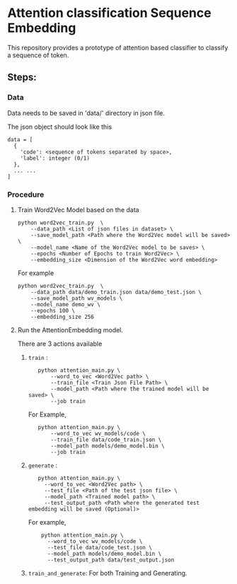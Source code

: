# Attention classification Sequence Embedding

This repository provides a prototype of attention based classifier to classify a sequence of token. 

## Steps:

### Data 
Data needs to be saved in 'data/' directory in json file. 

The json object should look like this 

```
data = [
  {
    'code': <sequence of tokens separated by space>,
    'label': integer (0/1)
  },
  ... ... 
]
```

### Procedure

1. Train Word2Vec Model based on the data 
    ```shell script
    python word2vec_train.py  \
        --data_path <List of json files in dataset> \
        --save_model_path <Path where the Word2Vec model will be saved> \
        --model_name <Name of the Word2Vec model to be saves> \
        --epochs <Number of Epochs to train Word2Vec> \
        --embedding_size <Dimension of the Word2Vec word embedding> 
    ```
    For example
    ```shell script
    python word2vec_train.py  \
        --data_path data/demo_train.json data/demo_test.json \
        --save_model_path wv_models \
        --model_name demo_wv \
        --epochs 100 \
        --embedding_size 256
    ```

2. Run the AttentionEmbedding model.

    There are 3 actions available
    1. `train` :  
        ```shell script
           python attention_main.py \
               --word_to_vec <Word2Vec path> \
               --train_file <Train Json File Path> \
               --model_path <Path where the trained model will be saved> \
               --job train
        ```
        For Example, 
        ```shell script
           python attention_main.py \
               --word_to_vec wv_models/code \
               --train_file data/code_train.json \
               --model_path models/demo_model.bin \
               --job train
        ```
    2. `generate` :
        ```shell script
           python attention_main.py \
             --word_to_vec <Word2Vec path> \
             --test_file <Path of the test json file> \
             --model_path <Trained model path> \
             --test_output_path <Path where the generated test embedding will be saved (Optional)>
        ```
       For example,
       ```shell script
           python attention_main.py \
             --word_to_vec wv_models/code \
             --test_file data/code_test.json \
             --model_path models/demo_model.bin \
             --test_output_path data/test_output.json
        ```
   3. `train_and_generate`: For both Training and Generating. 